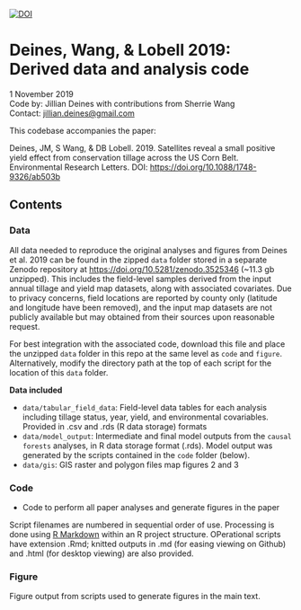 [![DOI](https://zenodo.org/badge/DOI/10.5281/zenodo.3525359.svg)](https://doi.org/10.5281/zenodo.3525359)

# Deines, Wang, & Lobell 2019: Derived data and analysis code

1 November 2019  
Code by: Jillian Deines with contributions from Sherrie Wang   
Contact: jillian.deines@gmail.com  

This codebase accompanies the paper:

Deines, JM, S Wang, & DB Lobell. 2019. Satellites reveal a small positive yield effect from conservation tillage across the US Corn Belt. Environmental Research Letters. DOI: https://doi.org/10.1088/1748-9326/ab503b

## Contents

### Data
All data needed to reproduce the original analyses and figures from Deines et al. 2019 can be found in the zipped `data` folder stored in a separate Zenodo repository at https://doi.org/10.5281/zenodo.3525346 (~11.3 gb unzipped). This includes the field-level samples derived from the input annual tillage and yield map datasets, along with associated covariates. Due to privacy concerns, field locations are reported by county only (latitude and longitude have been removed), and the input map datasets are not publicly available but may obtained from their sources upon reasonable request.

For best integration with the associated code, download this file and place the unzipped `data` folder in this repo at the same level as `code` and `figure`. Alternatively, modify the directory path at the top of each script for the location of this `data` folder.


**Data included**

* `data/tabular_field_data`: Field-level data tables for each analysis including tillage status, year, yield, and environmental covariables. Provided in .csv and .rds (R data storage) formats
* `data/model_output`: Intermediate and final model outputs from the `causal forests` analyses, in R data storage format (.rds). Model output was generated by the scripts contained in the `code` folder (below).
* `data/gis`: GIS raster and polygon files map figures 2 and 3

### Code

* Code to perform all paper analyses and generate figures in the paper 

Script filenames are numbered in sequential order of use. Processing is done using [R Markdown](https://rmarkdown.rstudio.com/) within an R project structure. OPerational scripts have extension .Rmd; knitted outputs in .md (for easing viewing on Github) and .html (for desktop viewing) are also provided.

### Figure
Figure output from scripts used to generate figures in the main text.

